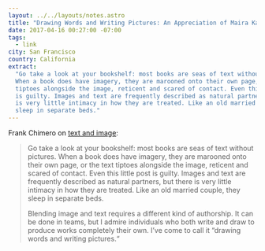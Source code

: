 ```yaml
---
layout: ../../layouts/notes.astro
title: "Drawing Words and Writing Pictures: An Appreciation of Maira Kalman"
date: 2017-04-16 00:27:00 -07:00
tags:
  - link
city: San Francisco
country: California
extract:
  "Go take a look at your bookshelf: most books are seas of text without pictures.
  When a book does have imagery, they are marooned onto their own page, or the text
  tiptoes alongside the image, reticent and scared of contact. Even this little post
  is guilty. Images and text are frequently described as natural partners, but there
  is very little intimacy in how they are treated. Like an old married couple, they
  sleep in separate beds."
---
```


Frank Chimero on [text and image](https://magenta.as/drawing-words-and-writing-pictures-an-appreciation-of-maira-kalman-b7a718eda468):

> Go take a look at your bookshelf: most books are seas of text without pictures. When a book does have imagery, they are marooned onto their own page, or the text tiptoes alongside the image, reticent and scared of contact. Even this little post is guilty. Images and text are frequently described as natural partners, but there is very little intimacy in how they are treated. Like an old married couple, they sleep in separate beds.
>
> Blending image and text requires a different kind of authorship. It can be done in teams, but I admire individuals who both write and draw to produce works completely their own. I’ve come to call it “drawing words and writing pictures.“
